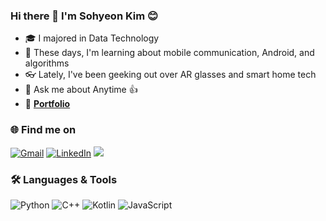 ### Hi there 👋 I'm Sohyeon Kim 😊

- 🎓 I majored in Data Technology  
- 📱 These days, I'm learning about mobile communication, Android, and algorithms
- 👓 Lately, I've been geeking out over AR glasses and smart home tech
- 💬 Ask me about Anytime 👍
- 🚀 [**Portfolio**](https://helloothere.notion.site/0744c3729b024de09d675cbf44256e93?pvs=4)


### 🌐 Find me on
[![Gmail](https://img.shields.io/badge/Gmail-D14836?style=flat&logo=gmail&logoColor=white)](mailto:sohyeon.sophia.kim@gmail.com)
[![LinkedIn](https://img.shields.io/badge/LinkedIn-0077B5?style=flat&logo=linkedin&logoColor=white)](https://www.linkedin.com/in/sohyeonsophiakim/)
<a href="https://tistory.com/">
  <img src="https://img.shields.io/badge/Tistory-eb531f?style=flat&logo=tistory&logoColor=white"/>
</a>

### 🛠 Languages & Tools
![Python](https://img.shields.io/badge/Python-3776AB?style=flat&logo=python&logoColor=white)
![C++](https://img.shields.io/badge/C++-00599C?style=flat&logo=c%2B%2B&logoColor=white)
![Kotlin](https://img.shields.io/badge/Kotlin-0095D5?style=flat&logo=kotlin&logoColor=white)
![JavaScript](https://img.shields.io/badge/JavaScript-F7DF1E?style=flat&logo=javascript&logoColor=black)
